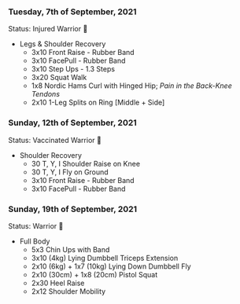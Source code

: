 ### Tuesday, 7th of September, 2021

Status: Injured Warrior :face_with_head_bandage:

- Legs & Shoulder Recovery
   - 3x10 Front Raise - Rubber Band
   - 3x10 FacePull - Rubber Band
   - 3x10 Step Ups - 1.3 Steps 
   - 3x20 Squat Walk
   - 1x8 Nordic Hams Curl with Hinged Hip; *Pain in the Back-Knee Tendons*
   - 2x10 1-Leg Splits on Ring [Middle + Side]


### Sunday, 12th of September, 2021

Status: Vaccinated Warrior :syringe:

- Shoulder Recovery
    - 30 T, Y, I Shoulder Raise on Knee
    - 30 T, Y, I Fly on Ground
    - 3x10 Front Raise - Rubber Band
    - 3x10 FacePull - Rubber Band

### Sunday, 19th of September, 2021

Status: Warrior 💪

- Full Body
   - 5x3 Chin Ups with Band
   - 3x10 (4kg) Lying Dumbbell Triceps Extension
   - 2x10 (6kg) + 1x7 (10kg) Lying Down Dumbbell Fly
   - 2x10 (30cm) + 1x8 (20cm) Pistol Squat
   - 2x30 Heel Raise
   - 2x12 Shoulder Mobility
